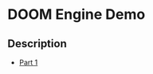 # DOOM Engine Demo

## Description

* [Part 1](https://github.com/3DSage/OpenGL-Starter_v1/blob/main/3DSage_Starter.c)
